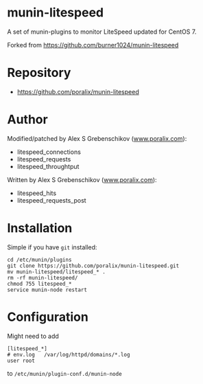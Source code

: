 # munin-litespeed

A set of munin-plugins to monitor LiteSpeed updated for CentOS 7.

Forked from https://github.com/burner1024/munin-litespeed

# Repository

- https://github.com/poralix/munin-litespeed

# Author

Modified/patched by Alex S Grebenschikov (www.poralix.com):

- litespeed_connections
- litespeed_requests
- litespeed_throughtput

Written by Alex S Grebenschikov (www.poralix.com):

- litespeed_hits
- litespeed_requests_post

# Installation

Simple if you have `git` installed:

```
cd /etc/munin/plugins
git clone https://github.com/poralix/munin-litespeed.git
mv munin-litespeed/litespeed_* .
rm -rf munin-litespeed/
chmod 755 litespeed_*
service munin-node restart
```

# Configuration

Might need to add

```
[litespeed_*]
# env.log   /var/log/httpd/domains/*.log
user root
```

to `/etc/munin/plugin-conf.d/munin-node`

